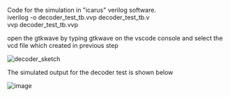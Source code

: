 Code for the simulation in "icarus" verilog software. <br>
  iverilog -o decoder_test_tb.vvp decoder_test_tb.v <br>
  vvp decoder_test_tb.vvp

open the gtkwave by typing gtkwave on the vscode console and select the vcd file which created in previous step <br>

![decoder_sketch](https://github.com/tadjc/DSD_assignment/assets/153454616/062b4428-4b20-41b3-969d-ad90ec20b1f1)




The simulated output for the decoder test is shown below 

![image](https://github.com/tadjc/DSD_assignment/assets/153454616/423b2c5e-444b-4f5f-867a-b56000bd2fa0)
